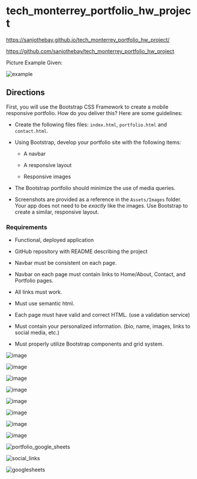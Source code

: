 # tech_monterrey_portfolio_hw_project

https://sanjothebay.github.io/tech_monterrey_portfolio_hw_project/


https://github.com/sanjothebay/tech_monterrey_portfolio_hw_project


Picture Example Given:


![example](https://user-images.githubusercontent.com/67298961/95285808-4c31a200-0827-11eb-9dfd-61d6a0f8786b.JPG)



## Directions

First, you will use the Bootstrap CSS Framework to create a mobile responsive portfolio. How do you deliver this? Here are some guidelines:

* Create the following files files: `index.html`, `portfolio.html` and `contact.html`.

* Using Bootstrap, develop your portfolio site with the following items:

   * A navbar

   * A responsive layout

   * Responsive images

* The Bootstrap portfolio should minimize the use of media queries.

* Screenshots are provided as a reference in the `Assets/Images` folder. Your app does not need to be _exactly_ like the images. Use Bootstrap to create a similar, responsive 
layout.

### Requirements

* Functional, deployed application

* GitHub repository with README describing the project

* Navbar must be consistent on each page.

* Navbar on each page must contain links to Home/About, Contact, and Portfolio pages.

* All links must work.

* Must use semantic html.

* Each page must have valid and correct HTML. (use a validation service)

* Must contain your personalized information. (bio, name, images, links to social media, etc.)

* Must properly utilize Bootstrap components and grid system.




![image](https://user-images.githubusercontent.com/67298961/95398146-aa639100-08ca-11eb-9ece-d8c9b017dec4.png)



![image](https://user-images.githubusercontent.com/67298961/95398218-e0087a00-08ca-11eb-8e38-3ac91bf9ea9e.png)



![image](https://user-images.githubusercontent.com/67298961/95398720-2c07ee80-08cc-11eb-9a5e-5bfea3d1204e.png)



![image](https://user-images.githubusercontent.com/67298961/95398677-0da1f300-08cc-11eb-9f4f-7a0301d9357f.png)


![image](https://user-images.githubusercontent.com/67298961/95398628-f105bb00-08cb-11eb-81cd-c6587fb46af4.png)



![image](https://user-images.githubusercontent.com/67298961/95398600-d3d0ec80-08cb-11eb-857d-e220720118f6.png)


![image](https://user-images.githubusercontent.com/67298961/95398441-61600c80-08cb-11eb-8643-08cd1a68d3b7.png)


![image](https://user-images.githubusercontent.com/67298961/95398417-4beae280-08cb-11eb-8dc3-de79839b6c32.png)



![portfolio_google_sheets](https://user-images.githubusercontent.com/67298961/95285276-07593b80-0826-11eb-81cf-58aa2e76acb3.JPG)



![social_links](https://user-images.githubusercontent.com/67298961/95285308-19d37500-0826-11eb-91b0-3721c44fbb8c.JPG)



![googlesheets](https://user-images.githubusercontent.com/67298961/95285505-95cdbd00-0826-11eb-9931-a9d6737075ce.JPG)
